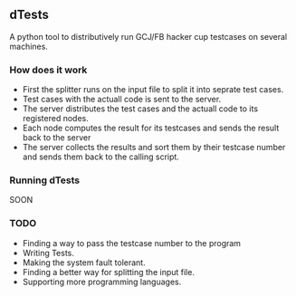 ## dTests

A python tool to distributively run GCJ/FB hacker cup testcases on several machines.

### How does it work
- First the splitter runs on the input file to split it into seprate test cases.
- Test cases with the actuall code is sent to the server.
- The server distributes the test cases and the actuall code to its registered nodes.
- Each node computes the result for its testcases and sends the result back to the server
- The server collects the results and sort them by their testcase number and sends them back to the calling script.

### Running dTests
SOON

### TODO
- Finding a way to pass the testcase number to the program
- Writing Tests.
- Making the system fault tolerant.
- Finding a better way for splitting the input file.
- Supporting more programming languages.


